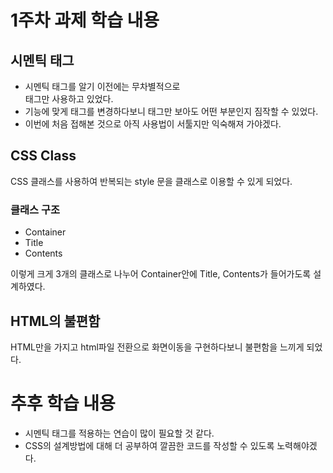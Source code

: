 # 1주차 과제 학습 내용

## 시멘틱 태그
* 시멘틱 태그를 알기 이전에는 무차별적으로 <div> 태그만 사용하고 있었다.
* 기능에 맞게 태그를 변경하다보니 태그만 보아도 어떤 부분인지 짐작할 수 있었다.
* 이번에 처음 접해본 것으로 아직 사용법이 서툴지만 익숙해져 가야겠다.


## CSS Class
CSS 클래스를 사용하여 반복되는 style 문을 클래스로 이용할 수 있게 되었다.

### 클래스 구조
* Container
* Title
* Contents

이렇게 크게 3개의 클래스로 나누어 Container안에 Title, Contents가 들어가도록 설계하였다.

## HTML의 불편함
HTML만을 가지고 html파일 전환으로 화면이동을 구현하다보니 불편함을 느끼게 되었다.


# 추후 학습 내용
* 시멘틱 태그를 적용하는 연습이 많이 필요할 것 같다.
* CSS의 설계방법에 대해 더 공부하여 깔끔한 코드를 작성할 수 있도록 노력해야겠다.